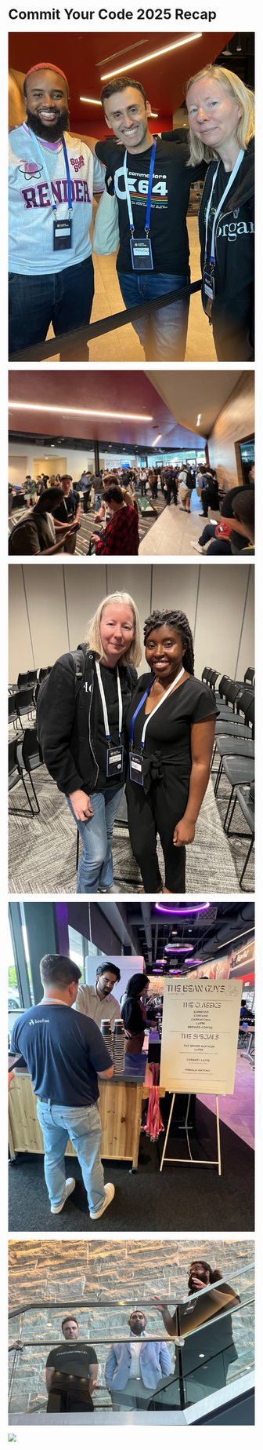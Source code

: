 # Commit Your Code 2025 Recap

![](commit-your-code-2025-recap-images/justin-francesco-me.jpg)

![](commit-your-code-2025-recap-images/hallway-track.jpg)

![](commit-your-code-2025-recap-images/me-and-rizell.jpg)

![](commit-your-code-2025-recap-images/the-bean-guys.jpg)

![](commit-your-code-2025-recap-images/quincy-danny-leon.jpg)

![](commit-your-code-2025-recap-images/yum-brands-generosity.jpg)
